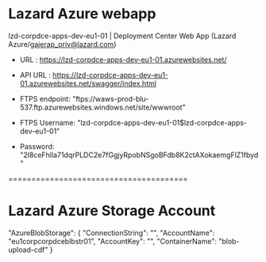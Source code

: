 # Lazard Azure webapp
lzd-corpdce-apps-dev-eu1-01 | Deployment Center
Web App (Lazard Azure/gajerap_priv@lazard.com)

- URL : https://lzd-corpdce-apps-dev-eu1-01.azurewebsites.net/
- API URL : https://lzd-corpdce-apps-dev-eu1-01.azurewebsites.net/swagger/index.html

- FTPS endpoint: "ftps://waws-prod-blu-537.ftp.azurewebsites.windows.net/site/wwwroot"
- FTPS Username: "lzd-corpdce-apps-dev-eu1-01\$lzd-corpdce-apps-dev-eu1-01"
- Password: "2l8ceFhlla71dqrPLDC2e7fGgjyRpobNSgoBFdb8K2ctAXokaemgFlZ1fbyd"

=======================================
# Lazard Azure Storage Account
"AzureBlobStorage": {
  "ConnectionString": "",
  "AccountName": "eu1corpcorpdceblbstr01",
  "AccountKey": "",
  "ContainerName": "blob-upload-cdf"
}
